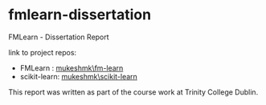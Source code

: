 # fmlearn-dissertation
FMLearn - Dissertation Report

link to project repos:

- FMLearn : [mukeshmk\fm-learn](https://github.com/mukeshmk/fm-learn)
- scikit-learn: [mukeshmk\scikit-learn](https://github.com/mukeshmk/scikit-learn)

This report was written as part of the course work at Trinity College Dublin.
